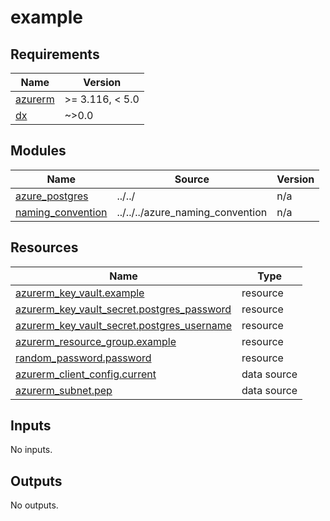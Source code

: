 # example

<!-- BEGIN_TF_DOCS -->
## Requirements

| Name | Version |
|------|---------|
| <a name="requirement_azurerm"></a> [azurerm](#requirement\_azurerm) | >= 3.116, < 5.0 |
| <a name="requirement_dx"></a> [dx](#requirement\_dx) | ~>0.0 |

## Modules

| Name | Source | Version |
|------|--------|---------|
| <a name="module_azure_postgres"></a> [azure\_postgres](#module\_azure\_postgres) | ../../ | n/a |
| <a name="module_naming_convention"></a> [naming\_convention](#module\_naming\_convention) | ../../../azure_naming_convention | n/a |

## Resources

| Name | Type |
|------|------|
| [azurerm_key_vault.example](https://registry.terraform.io/providers/hashicorp/azurerm/latest/docs/resources/key_vault) | resource |
| [azurerm_key_vault_secret.postgres_password](https://registry.terraform.io/providers/hashicorp/azurerm/latest/docs/resources/key_vault_secret) | resource |
| [azurerm_key_vault_secret.postgres_username](https://registry.terraform.io/providers/hashicorp/azurerm/latest/docs/resources/key_vault_secret) | resource |
| [azurerm_resource_group.example](https://registry.terraform.io/providers/hashicorp/azurerm/latest/docs/resources/resource_group) | resource |
| [random_password.password](https://registry.terraform.io/providers/hashicorp/random/latest/docs/resources/password) | resource |
| [azurerm_client_config.current](https://registry.terraform.io/providers/hashicorp/azurerm/latest/docs/data-sources/client_config) | data source |
| [azurerm_subnet.pep](https://registry.terraform.io/providers/hashicorp/azurerm/latest/docs/data-sources/subnet) | data source |

## Inputs

No inputs.

## Outputs

No outputs.
<!-- END_TF_DOCS -->
